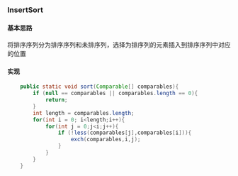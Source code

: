 ### InsertSort

#### 基本思路

将排序序列分为排序序列和未排序列，选择为排序列的元素插入到排序序列中对应的位置

#### 实现

```java
    public static void sort(Comparable[] comparables){
        if (null == comparables || comparables.length == 0){
            return;
        }
        int length = comparables.length;
        for(int i = 0; i<length;i++){
            for(int j = 0;j<i;j++){
                if (!less(comparables[j],comparables[i])){
                    exch(comparables,i,j);
                }
            }
        }
	}
```

